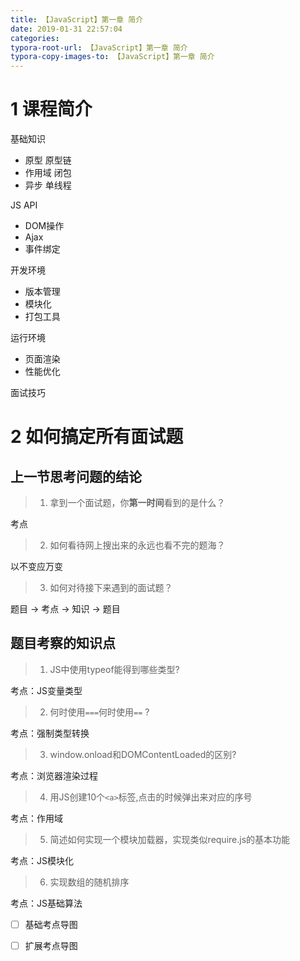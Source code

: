 ```yaml
---
title: 【JavaScript】第一章 简介
date: 2019-01-31 22:57:04
categories:
typora-root-url: 【JavaScript】第一章 简介
typora-copy-images-to: 【JavaScript】第一章 简介
---
```


# 1 课程简介
基础知识
 - 原型 原型链
 - 作用域 闭包
 - 异步 单线程

JS API
 - DOM操作
 - Ajax
 - 事件绑定

开发环境
 - 版本管理
 - 模块化
 - 打包工具

运行环境
 - 页面渲染
 - 性能优化

面试技巧
# 2 如何搞定所有面试题
## 上一节思考问题的结论
> 1. 拿到一个面试题，你**第一时间**看到的是什么？

考点

> 2. 如何看待网上搜出来的永远也看不完的题海？

以不变应万变

> 3. 如何对待接下来遇到的面试题？

题目 -> 考点 -> 知识 -> 题目

## 题目考察的知识点
> 1. JS中使用typeof能得到哪些类型?

考点：JS变量类型

> 2. 何时使用`===`何时使用`==` ?

考点：强制类型转换

> 3. window.onload和DOMContentLoaded的区别?

考点：浏览器渲染过程

> 4. 用JS创建10个`<a>`标签,点击的时候弹出来对应的序号

考点：作用域

> 5. 简述如何实现一个模块加载器，实现类似require.js的基本功能

考点：JS模块化

> 6. 实现数组的随机排序
> 
考点：JS基础算法

 - [ ] 基础考点导图
 - [ ] 扩展考点导图

